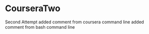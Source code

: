 # CourseraTwo
Second Attempt
added comment from coursera command line
added comment from bash command line


